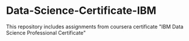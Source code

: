 # Data-Science-Certificate-IBM
This repository includes assignments from coursera certificate "IBM Data Science Professional Certificate"
